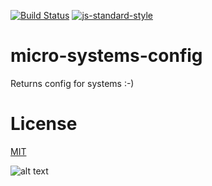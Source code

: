 [![Build Status](https://travis-ci.org/telemark/micro-systems-config.svg?branch=master)](https://travis-ci.org/telemark/micro-systems-config)
[![js-standard-style](https://img.shields.io/badge/code%20style-standard-brightgreen.svg?style=flat)](https://github.com/feross/standard)

# micro-systems-config

Returns config for systems :-)

# License
[MIT](LICENSE)

![alt text](https://robots.kebabstudios.party/micro-systems-config.png "Robohash image of micro-systems-config")